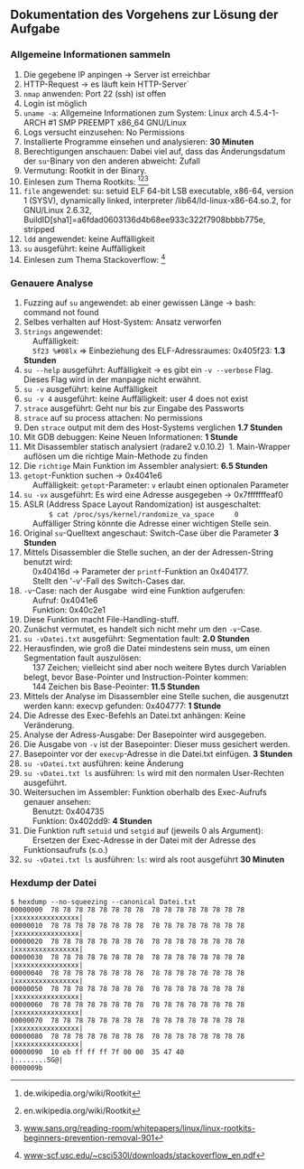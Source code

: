 ## Dokumentation des Vorgehens zur Lösung der Aufgabe
### Allgemeine Informationen sammeln

1. Die gegebene IP anpingen -> Server ist erreichbar
1. HTTP-Request -> es läuft kein HTTP-Server`
1. `nmap` anwenden: Port 22 (ssh) ist offen
1. Login ist möglich
1. `uname -a`: Allgemeine Informationen zum System: Linux arch 4.5.4-1-ARCH #1 SMP PREEMPT x86_64 GNU/Linux
1. Logs versucht einzusehen: No Permissions
1. Installierte Programme einsehen und analysieren: __30 Minuten__ 
1. Berechtigungen anschauen: Dabei viel auf, dass das Änderungsdatum der `su`-Binary von den anderen abweicht: Zufall
1. Vermutung: Rootkit in der Binary.
1. Einlesen zum Thema Rootkits: [^1][^2][^3]
1. `file` angewendet: su: setuid ELF 64-bit LSB executable, x86-64, version 1 (SYSV), dynamically linked, interpreter /lib64/ld-linux-x86-64.so.2, for GNU/Linux 2.6.32, BuildID[sha1]=a6fdad0603136d4b68ee933c322f7908bbbb775e, stripped
1. `ldd` angewendet: keine Auffälligkeit
1. `su` ausgeführt: keine Auffälligkeit
1. Einlesen zum Thema Stackoverflow: [^4]


### Genauere Analyse
1. Fuzzing auf `su` angewendet: ab einer gewissen Länge -> bash: command not found
 1. Selbes verhalten auf Host-System: Ansatz verworfen
1. `Strings` angewendet:   
    Auffälligkeit:   
    `5f23 %#08lx` => Einbeziehung des ELF-Adressraumes: 0x405f23: __1.3 Stunden__
1. `su --help` ausgeführt: Auffälligkeit -> es gibt ein `-v --verbose` Flag. Dieses Flag wird in der manpage nicht erwähnt.
1. `su -v` ausgeführt: keine Auffälligkeit
1. `su -v 4` ausgeführt: keine Auffälligkeit: user 4 does not exist
1. `strace` ausgeführt: Geht nur bis zur Eingabe des Passworts
1. `strace` auf su process attachen: No permissions
1. Den `strace` output mit dem des Host-Systems verglichen __1.7 Stunden__
1. Mit GDB debuggen: Keine Neuen Informationen: __1 Stunde__
1. Mit Disassembler statisch analysiert (radare2 v.0.10.2)
 1. Main-Wrapper auflösen um die richtige Main-Methode zu finden
 1. Die `richtige` Main Funktion im Assembler analysiert: __6.5 Stunden__
1. `getopt`-Funktion suchen -> 0x4041e6  
    Auffälligkeit: `getopt`-Parameter: `v` erlaubt einen optionalen Parameter
1. `su -vx` ausgeführt: Es wird eine Adresse ausgegeben -> 0x7fffffffeaf0
1. ASLR (Address Space Layout Randomization) ist ausgeschaltet:  
    ```
    $ cat /proc/sys/kernel/randomize_va_space
    0
    ```  
    Auffälliger String könnte die Adresse einer wichtigen Stelle sein.
1. Original `su`-Quelltext angeschaut: Switch-Case über die Parameter __3 Stunden__
1. Mittels Disassembler die Stelle suchen, an der der Adressen-String benutzt wird:   
    0x40416d -> Parameter der `printf`-Funktion an 0x404177.  
    Stellt den '-v'-Fall des Switch-Cases dar.
1. `-v`-Case: nach der Ausgabe  wird eine Funktion aufgerufen:  
    Aufruf: 0x4041e6  
    Funktion: 0x40c2e1
1. Diese Funktion macht File-Handling-stuff.
 1. Zunächst vermutet, es handelt sich nicht mehr um den `-v`-Case.
1. `su -vDatei.txt` ausgeführt: Segmentation fault: __2.0 Stunden__
1. Herausfinden, wie groß die Datei mindestens sein muss, um einen Segmentation fault auszulösen:   
    137 Zeichen; vielleicht sind aber noch weitere Bytes durch Variablen belegt, bevor Base-Pointer und Instruction-Pointer kommen:  
    144 Zeichen bis Base-Peointer: __11.5 Stunden__
1. Mittels der Analyse im Disassembler eine Stelle suchen, die ausgenutzt werden kann: execvp gefunden: 0x404777: __1 Stunde__
1. Die Adresse des Exec-Befehls an Datei.txt anhängen: Keine Veränderung.
1. Analyse der Adress-Ausgabe: Der Basepointer wird ausgegeben.
1. Die Ausgabe von `-v` ist der Basepointer: Dieser muss gesichert werden.
1. Basepointer vor der `execvp`-Adresse in die Datei.txt einfügen. __3 Stunden__
1. `su -vDatei.txt` ausführen: keine Änderung
1. `su -vDatei.txt ls` ausführen: `ls` wird mit den normalen User-Rechten ausgeführt. 
1. Weitersuchen im Assembler: Funktion oberhalb des Exec-Aufrufs genauer ansehen:  
    Benutzt: 0x404735  
    Funktion: 0x402dd9: 
    __4 Stunden__
1. Die Funktion ruft `setuid` und `setgid` auf (jeweils 0 als Argument):  
    Ersetzen der Exec-Adresse in der Datei mit der Adresse des Funktionsaufrufs (s.o.)
1. `su -vDatei.txt ls` ausführen: `ls`: wird als root ausgeführt __30 Minuten__ 


### Hexdump der Datei

```
$ hexdump --no-squeezing --canonical Datei.txt
00000000  78 78 78 78 78 78 78 78  78 78 78 78 78 78 78 78  |xxxxxxxxxxxxxxxx|
00000010  78 78 78 78 78 78 78 78  78 78 78 78 78 78 78 78  |xxxxxxxxxxxxxxxx|
00000020  78 78 78 78 78 78 78 78  78 78 78 78 78 78 78 78  |xxxxxxxxxxxxxxxx|
00000030  78 78 78 78 78 78 78 78  78 78 78 78 78 78 78 78  |xxxxxxxxxxxxxxxx|
00000040  78 78 78 78 78 78 78 78  78 78 78 78 78 78 78 78  |xxxxxxxxxxxxxxxx|
00000050  78 78 78 78 78 78 78 78  78 78 78 78 78 78 78 78  |xxxxxxxxxxxxxxxx|
00000060  78 78 78 78 78 78 78 78  78 78 78 78 78 78 78 78  |xxxxxxxxxxxxxxxx|
00000070  78 78 78 78 78 78 78 78  78 78 78 78 78 78 78 78  |xxxxxxxxxxxxxxxx|
00000080  78 78 78 78 78 78 78 78  78 78 78 78 78 78 78 78  |xxxxxxxxxxxxxxxx|
00000090  10 eb ff ff ff 7f 00 00  35 47 40                 |........5G@|
0000009b
```

[^1]: de.wikipedia.org/wiki/Rootkit
[^2]: en.wikipedia.org/wiki/Rootkit
[^3]: www.sans.org/reading-room/whitepapers/linux/linux-rootkits-beginners-prevention-removal-901
[^4]: www-scf.usc.edu/~csci530l/downloads/stackoverflow_en.pdf
